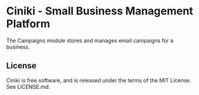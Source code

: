 Ciniki - Small Business Management Platform
===========================================

The Campaigns module stores and manages email campaigns for a business.

License
-------
Ciniki is free software, and is released under the terms of the MIT License. See LICENSE.md.
